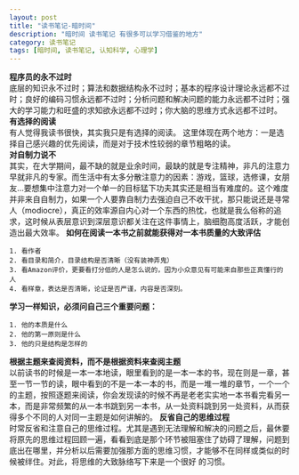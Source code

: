 ```yaml
---
layout: post  
title: "读书笔记-暗时间"  
description: "暗时间 读书笔记 有很多可以学习借鉴的地方"  
category: 读书笔记
tags: [暗时间, 读书笔记, 认知科学, 心理学]
---
```

__程序员的永不过时__  
底层的知识永不过时；算法和数据结构永不过时；基本的程序设计理论永远都不过时；良好的编码习惯永远都不过时；分析问题和解决问题的能力永远都不过时；强大的学习能力和旺盛的求知欲永远都不过时；你大脑的思维方式永远都不过时。  
__有选择的阅读__  
有人觉得我读书很快，其实我只是有选择的阅读。
这里体现在两个地方：一是选择自己感兴趣的优先阅读，而是对于技术性较弱的章节粗略的读。   
__对自制力说不__  
其实，在大学期间，最不缺的就是业余时间，最缺的就是专注精神，非凡的注意力早就非凡的专家。而生活中有太多分散注意力的因素：游戏，篮球，选修课，女朋友...要想集中注意力对一个单一的目标猛下功夫其实还是相当有难度的。这个难度并非来自自制力，如果一个人要靠自制力去强迫自己不收干扰，那只能说还是寻常人（modiocre），真正的效率源自内心对一个东西的热忱，也就是我么俗称的追求，这时候从表层意识到深层意识都关注在这件事情上，脑细胞高度活跃，才能创造出最大效率。
__如何在阅读一本书之前就能获得对一本书质量的大致评估__  

	1. 看作者
	2. 看目录和简介，目录结构是否清晰（没有装神弄鬼）
	3. 看Amazon评价，更要看打分低的人是怎么说的，因为小众意见有可能来自那些正真懂行的人
	4. 看样章，表达是否清晰，论证是否严谨，内容是否深刻。
__学习一样知识，必须问自己三个重要问题：__  

	1. 他的本质是什么
	2. 他的第一原则是什么
	3. 他的只是结构是怎样的

__根据主题来查阅资料，而不是根据资料来查阅主题__  
以前读书的时候是一本一本地读，眼里看到的是一本一本的书，现在则是一章，甚至一节一节的读，眼中看到的不是一本一本的书，而是一堆一堆的章节，一个一个的主题，按照逐题来阅读，你会发现读的时候不再是老老实实地一本书看完看另一本，而是非常频繁的从一本书跳到另一本书，从一处资料跳到另一处资料，从而获得多个不同的人对同一主题是如何讲解的。
__反省自己的思维过程__  
时常反省和注意自己的思维过程。尤其是遇到无法理解和解决的问题之后，最休要将原先的思维过程回顾一遍，看看到底是那个环节被阻塞住了妨碍了理解，问题到底出在哪里，并分析以后需要加强那方面的思维习惯，才能够不在同样或类似的时候被绊住。对此，将思维的大致脉络写下来是一个很好 的习惯。

